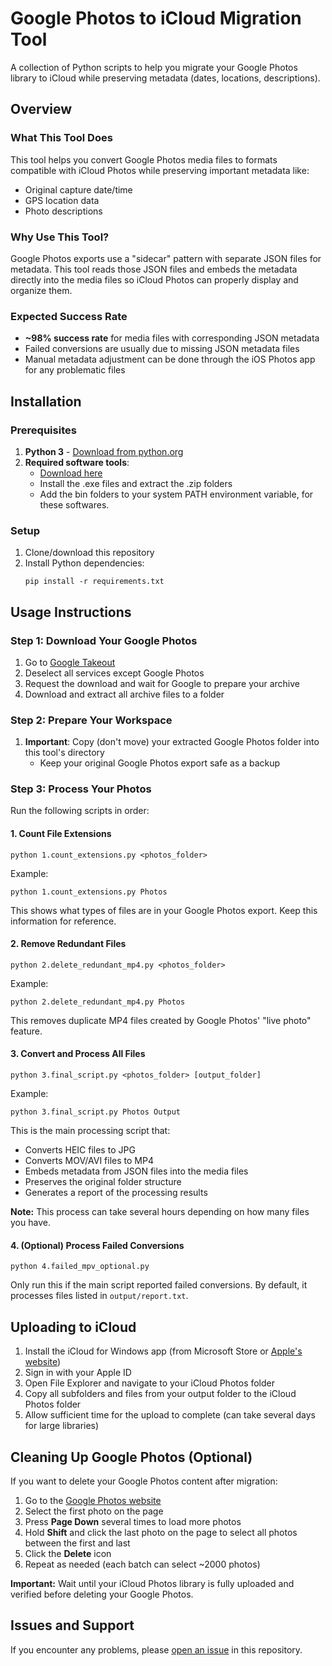 # Google Photos to iCloud Migration Tool

A collection of Python scripts to help you migrate your Google Photos library to iCloud while preserving metadata (dates, locations, descriptions).

## Overview

### What This Tool Does

This tool helps you convert Google Photos media files to formats compatible with iCloud Photos while preserving important metadata like:

- Original capture date/time
- GPS location data
- Photo descriptions

### Why Use This Tool?

Google Photos exports use a "sidecar" pattern with separate JSON files for metadata. This tool reads those JSON files and embeds the metadata directly into the media files so iCloud Photos can properly display and organize them.

### Expected Success Rate

- **~98% success rate** for media files with corresponding JSON metadata
- Failed conversions are usually due to missing JSON metadata files
- Manual metadata adjustment can be done through the iOS Photos app for any problematic files

## Installation

### Prerequisites

1. **Python 3** - [Download from python.org](https://www.python.org/downloads/)
2. **Required software tools**:
   - [Download here](https://drive.google.com/drive/folders/1RSdjvVQtnOu0dU-wjnE3DcOsKkKnjc_e?usp=sharing)
   - Install the .exe files and extract the .zip folders
   - Add the bin folders to your system PATH environment variable, for these softwares.

### Setup

1. Clone/download this repository
2. Install Python dependencies:
   ```
   pip install -r requirements.txt
   ```

## Usage Instructions

### Step 1: Download Your Google Photos

1. Go to [Google Takeout](https://takeout.google.com/)
2. Deselect all services except Google Photos
3. Request the download and wait for Google to prepare your archive
4. Download and extract all archive files to a folder

### Step 2: Prepare Your Workspace

1. **Important**: Copy (don't move) your extracted Google Photos folder into this tool's directory
   - Keep your original Google Photos export safe as a backup

### Step 3: Process Your Photos

Run the following scripts in order:

#### 1. Count File Extensions

```
python 1.count_extensions.py <photos_folder>
```

Example:

```
python 1.count_extensions.py Photos
```

This shows what types of files are in your Google Photos export. Keep this information for reference.

#### 2. Remove Redundant Files

```
python 2.delete_redundant_mp4.py <photos_folder>
```

Example:

```
python 2.delete_redundant_mp4.py Photos
```

This removes duplicate MP4 files created by Google Photos' "live photo" feature.

#### 3. Convert and Process All Files

```
python 3.final_script.py <photos_folder> [output_folder]
```

Example:

```
python 3.final_script.py Photos Output
```

This is the main processing script that:

- Converts HEIC files to JPG
- Converts MOV/AVI files to MP4
- Embeds metadata from JSON files into the media files
- Preserves the original folder structure
- Generates a report of the processing results

**Note:** This process can take several hours depending on how many files you have.

#### 4. (Optional) Process Failed Conversions

```
python 4.failed_mpv_optional.py
```

Only run this if the main script reported failed conversions. By default, it processes files listed in `output/report.txt`.

## Uploading to iCloud

1. Install the iCloud for Windows app (from Microsoft Store or [Apple's website](https://support.apple.com/en-us/HT204283))
2. Sign in with your Apple ID
3. Open File Explorer and navigate to your iCloud Photos folder
4. Copy all subfolders and files from your output folder to the iCloud Photos folder
5. Allow sufficient time for the upload to complete (can take several days for large libraries)

## Cleaning Up Google Photos (Optional)

If you want to delete your Google Photos content after migration:

1. Go to the [Google Photos website](https://photos.google.com/)
2. Select the first photo on the page
3. Press **Page Down** several times to load more photos
4. Hold **Shift** and click the last photo on the page to select all photos between the first and last
5. Click the **Delete** icon
6. Repeat as needed (each batch can select ~2000 photos)

**Important:** Wait until your iCloud Photos library is fully uploaded and verified before deleting your Google Photos.

## Issues and Support

If you encounter any problems, please [open an issue](https://github.com/yourusername/google-photos-to-icloud/issues) in this repository.
